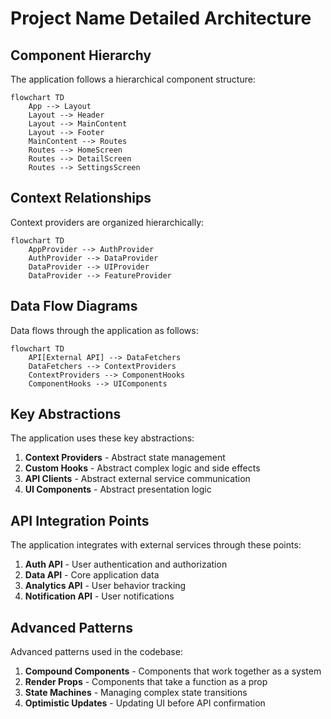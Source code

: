 # Project Name Detailed Architecture

## Component Hierarchy

The application follows a hierarchical component structure:

```mermaid
flowchart TD
    App --> Layout
    Layout --> Header
    Layout --> MainContent
    Layout --> Footer
    MainContent --> Routes
    Routes --> HomeScreen
    Routes --> DetailScreen
    Routes --> SettingsScreen
```

## Context Relationships

Context providers are organized hierarchically:

```mermaid
flowchart TD
    AppProvider --> AuthProvider
    AuthProvider --> DataProvider
    DataProvider --> UIProvider
    DataProvider --> FeatureProvider
```

## Data Flow Diagrams

Data flows through the application as follows:

```mermaid
flowchart TD
    API[External API] --> DataFetchers
    DataFetchers --> ContextProviders
    ContextProviders --> ComponentHooks
    ComponentHooks --> UIComponents
```

## Key Abstractions

The application uses these key abstractions:

1. **Context Providers** - Abstract state management
2. **Custom Hooks** - Abstract complex logic and side effects
3. **API Clients** - Abstract external service communication
4. **UI Components** - Abstract presentation logic

## API Integration Points

The application integrates with external services through these points:

1. **Auth API** - User authentication and authorization
2. **Data API** - Core application data
3. **Analytics API** - User behavior tracking
4. **Notification API** - User notifications

## Advanced Patterns

Advanced patterns used in the codebase:

1. **Compound Components** - Components that work together as a system
2. **Render Props** - Components that take a function as a prop
3. **State Machines** - Managing complex state transitions
4. **Optimistic Updates** - Updating UI before API confirmation
